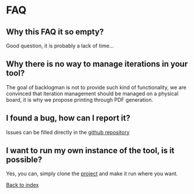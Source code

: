 FAQ
===

Why this FAQ it so empty?
-------------------------

Good question, it is probably a lack of time...


Why there is no way to manage iterations in your tool?
------------------------------------------------------

The goal of backlogman is not to provide such kind of functionality, we are convinced that iteration management should be
	managed on a physical board, it is why we propose printing through PDF generation.


I found a bug, how can I report it?
-----------------------------------

Issues can be filled directly in the [github repository](https://github.com/dsaradini/facile_backlog)


I want to run my own instance of the tool, is it possible?
----------------------------------------------------------

Yes, you can, simply clone the [project](https://github.com/dsaradini/facile_backlog) and make it run where you want.


[Back to index](index)